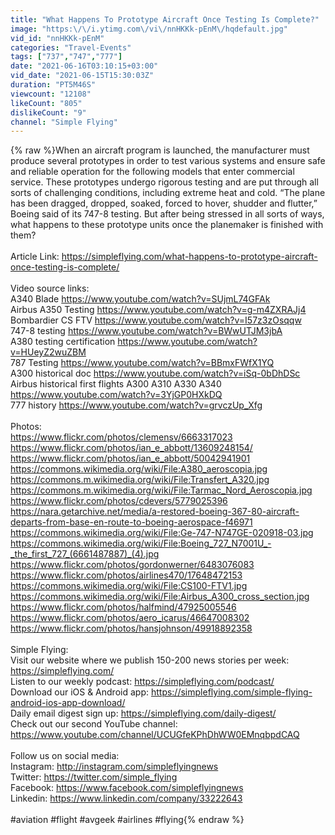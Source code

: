 ```yaml
---
title: "What Happens To Prototype Aircraft Once Testing Is Complete?"
image: "https:\/\/i.ytimg.com\/vi\/nnHKKk-pEnM\/hqdefault.jpg"
vid_id: "nnHKKk-pEnM"
categories: "Travel-Events"
tags: ["737","747","777"]
date: "2021-06-16T03:10:15+03:00"
vid_date: "2021-06-15T15:30:03Z"
duration: "PT5M46S"
viewcount: "12108"
likeCount: "805"
dislikeCount: "9"
channel: "Simple Flying"
---
```

{% raw %}When an aircraft program is launched, the manufacturer must produce several prototypes in order to test various systems and ensure safe and reliable operation for the following models that enter commercial service. These prototypes undergo rigorous testing and are put through all sorts of challenging conditions, including extreme heat and cold. “The plane has been dragged, dropped, soaked, forced to hover, shudder and flutter,” Boeing said of its 747-8 testing. But after being stressed in all sorts of ways, what happens to these prototype units once the planemaker is finished with them?<br /><br />Article Link: <a rel="nofollow" target="blank" href="https://simpleflying.com/what-happens-to-prototype-aircraft-once-testing-is-complete/">https://simpleflying.com/what-happens-to-prototype-aircraft-once-testing-is-complete/</a><br /><br />Video source links: <br />A340 Blade <a rel="nofollow" target="blank" href="https://www.youtube.com/watch?v=SUjmL74GFAk">https://www.youtube.com/watch?v=SUjmL74GFAk</a><br />Airbus A350 Testing <a rel="nofollow" target="blank" href="https://www.youtube.com/watch?v=g-m4ZXRAJj4">https://www.youtube.com/watch?v=g-m4ZXRAJj4</a><br />Bombardier CS FTV <a rel="nofollow" target="blank" href="https://www.youtube.com/watch?v=I57z3zOsqqw">https://www.youtube.com/watch?v=I57z3zOsqqw</a><br />747-8 testing <a rel="nofollow" target="blank" href="https://www.youtube.com/watch?v=BWwUTJM3jbA">https://www.youtube.com/watch?v=BWwUTJM3jbA</a><br />A380 testing certification <a rel="nofollow" target="blank" href="https://www.youtube.com/watch?v=HUeyZ2wuZBM">https://www.youtube.com/watch?v=HUeyZ2wuZBM</a><br />787 Testing <a rel="nofollow" target="blank" href="https://www.youtube.com/watch?v=BBmxFWfX1YQ">https://www.youtube.com/watch?v=BBmxFWfX1YQ</a><br />A300 historical doc <a rel="nofollow" target="blank" href="https://www.youtube.com/watch?v=iSq-0bDhDSc">https://www.youtube.com/watch?v=iSq-0bDhDSc</a><br />Airbus historical first flights A300 A310 A330 A340 <a rel="nofollow" target="blank" href="https://www.youtube.com/watch?v=3YjGP0HXkDQ">https://www.youtube.com/watch?v=3YjGP0HXkDQ</a><br />777 history <a rel="nofollow" target="blank" href="https://www.youtube.com/watch?v=grvczUp_Xfg">https://www.youtube.com/watch?v=grvczUp_Xfg</a><br /><br />Photos:<br /><a rel="nofollow" target="blank" href="https://www.flickr.com/photos/clemensv/6663317023">https://www.flickr.com/photos/clemensv/6663317023</a><br /><a rel="nofollow" target="blank" href="https://www.flickr.com/photos/ian_e_abbott/13609248154/">https://www.flickr.com/photos/ian_e_abbott/13609248154/</a><br /><a rel="nofollow" target="blank" href="https://www.flickr.com/photos/ian_e_abbott/50042941901">https://www.flickr.com/photos/ian_e_abbott/50042941901</a><br /><a rel="nofollow" target="blank" href="https://commons.wikimedia.org/wiki/File:A380_aeroscopia.jpg">https://commons.wikimedia.org/wiki/File:A380_aeroscopia.jpg</a><br /><a rel="nofollow" target="blank" href="https://commons.m.wikimedia.org/wiki/File:Transfert_A320.jpg">https://commons.m.wikimedia.org/wiki/File:Transfert_A320.jpg</a><br /><a rel="nofollow" target="blank" href="https://commons.m.wikimedia.org/wiki/File:Tarmac_Nord_Aeroscopia.jpg">https://commons.m.wikimedia.org/wiki/File:Tarmac_Nord_Aeroscopia.jpg</a><br /><a rel="nofollow" target="blank" href="https://www.flickr.com/photos/cdevers/5779025396">https://www.flickr.com/photos/cdevers/5779025396</a><br /><a rel="nofollow" target="blank" href="https://nara.getarchive.net/media/a-restored-boeing-367-80-aircraft-departs-from-base-en-route-to-boeing-aerospace-f46971">https://nara.getarchive.net/media/a-restored-boeing-367-80-aircraft-departs-from-base-en-route-to-boeing-aerospace-f46971</a><br /><a rel="nofollow" target="blank" href="https://commons.wikimedia.org/wiki/File:Ge-747-N747GE-020918-03.jpg">https://commons.wikimedia.org/wiki/File:Ge-747-N747GE-020918-03.jpg</a><br /><a rel="nofollow" target="blank" href="https://commons.wikimedia.org/wiki/File:Boeing_727_N7001U_-_the_first_727_(6661487887)_(4).jpg">https://commons.wikimedia.org/wiki/File:Boeing_727_N7001U_-_the_first_727_(6661487887)_(4).jpg</a><br /><a rel="nofollow" target="blank" href="https://www.flickr.com/photos/gordonwerner/6483076083">https://www.flickr.com/photos/gordonwerner/6483076083</a><br /><a rel="nofollow" target="blank" href="https://www.flickr.com/photos/airlines470/17648472153">https://www.flickr.com/photos/airlines470/17648472153</a><br /><a rel="nofollow" target="blank" href="https://commons.wikimedia.org/wiki/File:CS100-FTV1.jpg">https://commons.wikimedia.org/wiki/File:CS100-FTV1.jpg</a><br /><a rel="nofollow" target="blank" href="https://commons.wikimedia.org/wiki/File:Airbus_A300_cross_section.jpg">https://commons.wikimedia.org/wiki/File:Airbus_A300_cross_section.jpg</a><br /><a rel="nofollow" target="blank" href="https://www.flickr.com/photos/halfmind/47925005546">https://www.flickr.com/photos/halfmind/47925005546</a><br /><a rel="nofollow" target="blank" href="https://www.flickr.com/photos/aero_icarus/46647008302">https://www.flickr.com/photos/aero_icarus/46647008302</a><br /><a rel="nofollow" target="blank" href="https://www.flickr.com/photos/hansjohnson/49918892358">https://www.flickr.com/photos/hansjohnson/49918892358</a><br /><br />Simple Flying: <br />Visit our website where we publish 150-200 news stories per week: <a rel="nofollow" target="blank" href="https://simpleflying.com/">https://simpleflying.com/</a><br />Listen to our weekly podcast: <a rel="nofollow" target="blank" href="https://simpleflying.com/podcast/">https://simpleflying.com/podcast/</a><br />Download our iOS &amp; Android app: <a rel="nofollow" target="blank" href="https://simpleflying.com/simple-flying-android-ios-app-download/">https://simpleflying.com/simple-flying-android-ios-app-download/</a><br />Daily email digest sign up: <a rel="nofollow" target="blank" href="https://simpleflying.com/daily-digest/">https://simpleflying.com/daily-digest/</a><br />Check out our second YouTube channel: <a rel="nofollow" target="blank" href="https://www.youtube.com/channel/UCUGfeKPhDhWW0EMnqbpdCAQ">https://www.youtube.com/channel/UCUGfeKPhDhWW0EMnqbpdCAQ</a> <br /><br />Follow us on social media: <br />Instagram: <a rel="nofollow" target="blank" href="http://instagram.com/simpleflyingnews">http://instagram.com/simpleflyingnews</a><br />Twitter: <a rel="nofollow" target="blank" href="https://twitter.com/simple_flying">https://twitter.com/simple_flying</a><br />Facebook: <a rel="nofollow" target="blank" href="https://www.facebook.com/simpleflyingnews">https://www.facebook.com/simpleflyingnews</a><br />Linkedin: <a rel="nofollow" target="blank" href="https://www.linkedin.com/company/33222643">https://www.linkedin.com/company/33222643</a> <br /><br />#aviation #flight #avgeek #airlines #flying{% endraw %}
